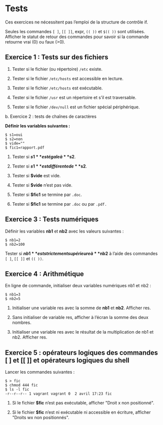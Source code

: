 # Tests

Ces exercices ne nécessitent pas l’emploi de la structure de contrôle if. 

Seules les commandes `[ ]`, `[[ ]]`, expr, `(( ))` et `$(( ))` sont utilisées. Afficher le statut de retour des commandes pour savoir si la commande retourne vrai (0) ou faux (>0).

## Exercice 1 : Tests sur des fichiers

1. Tester si le fichier (ou répertoire) `/etc` existe.

2. Tester si le fichier `/etc/hosts` est accessible en lecture.

3. Tester si le fichier `/etc/hosts` est exécutable.

4. Tester si le fichier `/usr` est un répertoire et s’il est traversable.

5. Tester si le fichier `/dev/null` est un fichier spécial périphérique.

b. Exercice 2 : tests de chaînes de caractères

**Définir les variables suivantes :**

```
$ s1=oui 
$ s2=non 
$ vide="" 
$ fic1=rapport.pdf
```

1. Tester si **$s1** est égale à **$s2**.

2. Tester si **$s1** est différente de **$s2**.

3. Tester si **$vide** est vide.

4. Tester si **$vide** n’est pas vide.

5. Tester si **$fic1** se termine par `.doc`.

6. Tester si **$fic1** se termine par `.doc` ou par `.pdf.`

## Exercice 3 : Tests numériques

Définir les variables **nb1** et **nb2** avec les valeurs suivantes :

```
$ nb1=2 
$ nb2=100
```

Tester si **$nb1** est strictement supérieure à **$nb2** à l’aide des commandes `[ ]`, `[[ ]]` et `(( ))`.

## Exercice 4 : Arithmétique

En ligne de commande, initialiser deux variables numériques nb1 et nb2 :

```
$ nb1=3  
$ nb2=5
```

1. Initialiser une variable res avec la somme de **nb1** et **nb2**. Afficher res. 

2. Sans initialiser de variable res, afficher à l’écran la somme des deux nombres. 

3. Initialiser une variable res avec le résultat de la multiplication de nb1 et nb2. Afficher res.

## Exercice 5 : opérateurs logiques des commandes [ ] et [[ ]] et opérateurs logiques du shell

Lancer les commandes suivantes :

```
$ > fic 
$ chmod 444 fic 
$ ls -l fic 
-r--r--r-- 1 vagrant vagrant 0  2 avril 17:23 fic
```

1. Si le fichier **$fic** n’est pas exécutable, afficher "Droit x non positionné".

2. Si le fichier **$fic** n’est ni exécutable ni accessible en écriture, afficher "Droits wx non positionnés".
